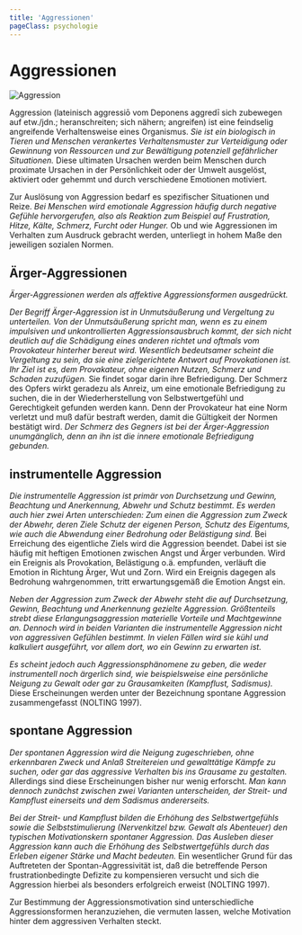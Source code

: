 ```yaml
---
title: 'Aggressionen'
pageClass: psychologie
---
```


<infoBox>

# Aggressionen

![Aggression](/img/media/aggression.jpg "Aggression")

Aggression (lateinisch aggressiō vom Deponens aggredī sich zubewegen auf etw./jdn.; heranschreiten; sich nähern; angreifen) ist eine feindselig angreifende Verhaltensweise eines Organismus. *Sie ist ein biologisch in Tieren und Menschen verankertes Verhaltensmuster zur Verteidigung oder Gewinnung von Ressourcen und zur Bewältigung potenziell gefährlicher Situationen.* Diese ultimaten Ursachen werden beim Menschen durch proximate Ursachen in der Persönlichkeit oder der Umwelt ausgelöst, aktiviert oder gehemmt und durch verschiedene Emotionen motiviert.

Zur Auslösung von Aggression bedarf es spezifischer Situationen und Reize. *Bei Menschen wird emotionale Aggression häufig durch negative Gefühle hervorgerufen, also als Reaktion zum Beispiel auf Frustration, Hitze, Kälte, Schmerz, Furcht oder Hunger.* Ob und wie Aggressionen im Verhalten zum Ausdruck gebracht werden, unterliegt in hohem Maße den jeweiligen sozialen Normen.

</infoBox>

<newSection title="Ärger-Aggressionen">

## Ärger-Aggressionen

*Ärger-Aggressionen werden als affektive Aggressionsformen ausgedrückt.*

*Der Begriff Ärger-Aggression ist in Unmutsäußerung und Vergeltung zu unterteilen.* *Von der Unmutsäußerung spricht man, wenn es zu einem impulsiven und unkontrollierten Aggressionsausbruch kommt, der sich nicht deutlich auf die Schädigung eines anderen richtet und oftmals vom Provokateur hinterher bereut wird.* *Wesentlich bedeutsamer scheint die Vergeltung zu sein, da sie eine zielgerichtete Antwort auf Provokationen ist. Ihr Ziel ist es, dem Provakateur, ohne eigenen Nutzen, Schmerz und Schaden zuzufügen.* Sie findet sogar darin ihre Befriedigung. Der Schmerz des Opfers wirkt geradezu als Anreiz, um eine emotionale Befriedigung zu suchen, die in der Wiederherstellung von Selbstwertgefühl und Gerechtigkeit gefunden werden kann. Denn der Provokateur hat eine Norm verletzt und muß dafür bestraft werden, damit die Gültigkeit der Normen bestätigt wird. *Der Schmerz des Gegners ist bei der Ärger-Aggression unumgänglich, denn an ihn ist die innere emotionale Befriedigung gebunden.*

</newSection>

<newSection title="instrumentelle Aggression">

## instrumentelle Aggression

*Die instrumentelle Aggression ist primär von Durchsetzung und Gewinn, Beachtung und Anerkennung, Abwehr und Schutz bestimmt.* *Es werden auch hier zwei Arten unterschieden:* *Zum einen die Aggression zum Zweck der Abwehr, deren Ziele Schutz der eigenen Person, Schutz des Eigentums, wie auch die Abwendung einer Bedrohung oder Belästigung sind.* Bei Erreichung des eigentliche Ziels wird die Aggression beendet. Dabei ist sie häufig mit heftigen Emotionen zwischen Angst und Ärger verbunden. Wird ein Ereignis als Provokation, Belästigung o.ä. empfunden, verläuft die Emotion in Richtung Ärger, Wut und Zorn. Wird ein Ereignis dagegen als Bedrohung wahrgenommen, tritt erwartungsgemäß die Emotion Angst ein.

*Neben der Aggression zum Zweck der Abwehr steht die auf Durchsetzung, Gewinn, Beachtung und Anerkennung gezielte Aggression.* *Größtenteils strebt diese Erlangungsaggression materielle Vorteile und Machtgewinne an.* *Dennoch wird in beiden Varianten die instrumentelle Aggression nicht von aggressiven Gefühlen bestimmt. In vielen Fällen wird sie kühl und kalkuliert ausgeführt, vor allem dort, wo ein Gewinn zu erwarten ist.*

*Es scheint jedoch auch Aggressionsphänomene zu geben, die weder instrumentell noch ärgerlich sind, wie beispielsweise eine persönliche Neigung zu Gewalt oder gar zu Grausamkeiten (Kampflust, Sadismus).* Diese Erscheinungen werden unter der Bezeichnung spontane Aggression zusammengefasst (NOLTING 1997).

</newSection>

<newSection title="spontane Aggression">

## spontane Aggression

*Der spontanen Aggression wird die Neigung zugeschrieben, ohne erkennbaren Zweck und Anlaß Streitereien und gewalttätige Kämpfe zu suchen, oder gar das aggressive Verhalten bis ins Grausame zu gestalten.* Allerdings sind diese Erscheinungen bisher nur wenig erforscht. *Man kann dennoch zunächst zwischen zwei Varianten unterscheiden,* *der Streit- und Kampflust einerseits* *und dem Sadismus andererseits.*

*Bei der Streit- und Kampflust bilden die Erhöhung des Selbstwertgefühls sowie die Selbststimulierung (Nervenkitzel bzw. Gewalt als Abenteuer) den typischen Motivationskern spontaner Aggression. Das Ausleben dieser Aggression kann auch die Erhöhung des Selbstwertgefühls durch das Erleben eigener Stärke und Macht bedeuten.* Ein wesentlicher Grund für das Auftreteten der Spontan-Aggressivität ist, daß die betreffende Person frustrationbedingte Defizite zu kompensieren versucht und sich die Aggression hierbei als besonders erfolgreich erweist (NOLTING 1997).

Zur Bestimmung der Aggressionsmotivation sind unterschiedliche Aggressionsformen heranzuziehen, die vermuten lassen, welche Motivation hinter dem aggressiven Verhalten steckt.

</newSection>